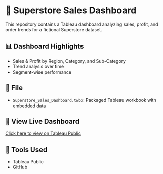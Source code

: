# 🛒 Superstore Sales Dashboard

This repository contains a Tableau dashboard analyzing sales, profit, and order trends for a fictional Superstore dataset.

## 📊 Dashboard Highlights
- Sales & Profit by Region, Category, and Sub-Category
- Trend analysis over time
- Segment-wise performance

## 📂 File
- `Superstore_Sales_Dashboard.twbx`: Packaged Tableau workbook with embedded data

## 🔗 View Live Dashboard
[Click here to view on Tableau Public](https://public.tableau.com/app/profile/shivani.sadani/viz/SuperstoreSalesDashboard_17510233974510/SalesDashboard)

## 📌 Tools Used
- Tableau Public
- GitHub
